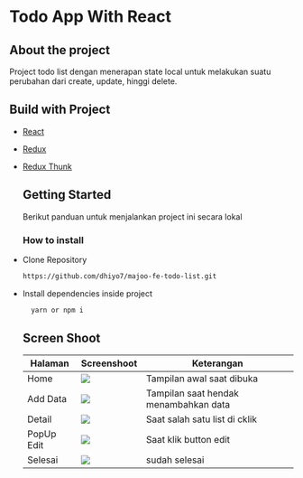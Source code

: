 # Todo App With React

## About the project

Project todo list dengan menerapan state local untuk melakukan suatu perubahan dari create, update, hinggi delete.

## Build with Project

- [React](https://reactjs.org/)

- [Redux](https://redux.js.org/)

- [Redux Thunk](https://github.com/reduxjs/redux-thunk)
  
  ## Getting Started
  
  Berikut panduan untuk menjalankan project ini secara lokal
  
  ### How to install

- Clone Repository
  
  ```sh
  https://github.com/dhiyo7/majoo-fe-todo-list.git
  ```

- Install dependencies inside project
  
  ```sh
    yarn or npm i
  ```
  
  ## Screen Shoot
  
  | Halaman    | Screenshoot                                                                                                             | Keterangan                            |
  | ---------- | ----------------------------------------------------------------------------------------------------------------------- | ------------------------------------- |
  | Home       | ![](https://res.cloudinary.com/devloops7/image/upload/v1637491489/Majoo/Screenshot_from_2021-11-21_17.43.12_sikidd.png) | Tampilan awal saat dibuka             |
  | Add Data   | ![](https://res.cloudinary.com/devloops7/image/upload/v1637491490/Majoo/Screenshot_from_2021-11-21_17.43.54_qv8xrt.png) | Tampilan saat hendak menambahkan data |
  | Detail     | ![](https://res.cloudinary.com/devloops7/image/upload/v1637491490/Majoo/Screenshot_from_2021-11-21_17.44.02_lqcce7.png) | Saat salah satu list di cklik         |
  | PopUp Edit | ![](https://res.cloudinary.com/devloops7/image/upload/v1637491490/Majoo/Screenshot_from_2021-11-21_17.44.10_musieq.png) | Saat klik button edit                 |
  | Selesai    | ![](https://res.cloudinary.com/devloops7/image/upload/v1637491490/Majoo/Screenshot_from_2021-11-21_17.44.24_bnypxq.png) | sudah selesai                         |
  